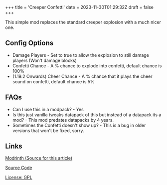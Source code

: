 +++
title = 'Creeper Confetti'
date = 2023-11-30T01:29:32Z
draft = false
+++

This simple mod replaces the standard creeper explosion with a much nicer one.

## Config Options

- Damage Players - Set to true to allow the explosion to still damage players (Won't damage blocks)
- Confetti Chance - A % chance to explode into confetti, default chance is 100%
- (1.19.2 Onwards) Cheer Chance - A % chance that it plays the cheer sound on confetti, default chance is 5%

## FAQs

- Can I use this in a modpack? - Yes
- Is this just vanilla tweaks datapack of this but instead of a datapack its a mod? - This mod predates datapacks by 4 years.
- Sometimes the Confetti doesn't show up? - This is a bug in older versions that won't be fixed, sorry.

## Links

[Modrinth (Source for this article)](https://modrinth.com/mod/creeper-confetti)

[Source Code](https://github.com/SR2610/Creeper-Confetti-Forge-Edition)

[License: GPL](https://www.gnu.org/licenses/gpl-3.0.html)